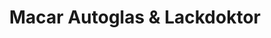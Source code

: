 ---
title: "Macar Autoglas & Lackdoktor"
url: /bochum/macar-autoglas-und-lackdoktor/
shop: Autowerkstatt
---